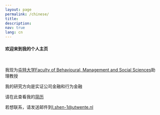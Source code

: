 ```yaml
---
layout: page
permalink: /chinese/
title:
description:
nav: true
lang: cn
---
```


#### 欢迎来到我的个人主页 
&nbsp;
&nbsp;

 
我现为[屯特大学Faculty of Behavioural, Management and Social Sciences](https://people.utwente.nl/l.shen-1)助理教授

我的研究方向是实证公司金融和行为金融

请在此查看我的[简历](https://lingboshen.github.io/assets/pdf/CV_LingboShen.pdf)

若想联系，请发送邮件到[l.shen-1@utwente.nl](mailto:l.shen-1@utwente.nl)
